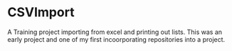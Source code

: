 # CSVImport

A Training project importing from excel and printing out lists. This was an early project and one of my first incoorporating repositories 
into a project.
